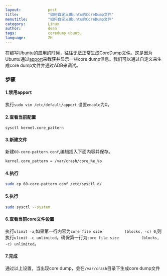 ```yaml
---
layout:            post
title:             "如何自定义Ubuntu的CoreDump文件"
menutitle:         "如何自定义Ubuntu的CoreDump文件"
category:          Linux
author:            dean
tags:              coredump ubuntu
language:          ZH
---
```

在编写Ubuntu的应用的时候，往往无法正常生成CoreDump文件。这是因为Ubuntu通过[apport](https://wiki.ubuntu.com/Apport)来截获并显示一些core dump信息。我们可以通过自定义来生成core dump文件并通过ADB来调试。
### 步骤
#### 1.禁用apport
  执行` sudo vim /etc/default/apport `
  设置` enable `为0。
#### 2.查看当前配置
  ` sysctl kernel.core_pattern `
#### 3.新建文件
  新建` 60-core-pattern.conf `,编辑插入下面内容并保存。
```bash
kernel.core_pattern = /var/crash/core_%e_%p
```
#### 4.执行
```bash
sudo cp 60-core-pattern.conf /etc/sysctl.d/
```
#### 5.执行
```bash
sudo sysctl --system
```
#### 6.查看当前core文件设置
执行` ulimit -a `,如果第一行内容为` core file size          (blocks, -c) 0 `,则执行` ulimit -c unlimited `。确保第一行为` core file size          (blocks, -c) unlimited `。
#### 7.完成
通过以上设置，当出现core dump，会在` /var/crash `目录下生成core dump文件